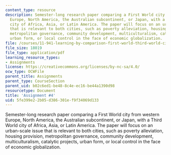 ```yaml
---
content_type: resource
description: Semester-long research paper comparing a First World city from western
  Europe, North America, the Australian subcontinent, or Japan, with a Third World
  city of Africa, Asia, or Latin America. The paper will focus on an urban-scale issue
  that is relevant to both cities, such as poverty alleviation, housing provision,
  metropolitan governance, community development, multiculturalism, catalytic projects,
  urban form, or local control in the face of economic globalization.
file: /courses/11-941-learning-by-comparison-first-world-third-world-cities-fall-2008/5fe399e22b05d386301ef9f34069d133_MIT11_941f08_assn04.pdf
file_size: 18019
file_type: application/pdf
learning_resource_types:
- Assignments
license: https://creativecommons.org/licenses/by-nc-sa/4.0/
ocw_type: OCWFile
parent_title: Assignments
parent_type: CourseSection
parent_uid: b02c6ed1-be48-8c4e-ec16-be44a1390d98
resourcetype: Document
title: 'Assignment #4'
uid: 5fe399e2-2b05-d386-301e-f9f34069d133
---
```

Semester-long research paper comparing a First World city from western Europe, North America, the Australian subcontinent, or Japan, with a Third World city of Africa, Asia, or Latin America. The paper will focus on an urban-scale issue that is relevant to both cities, such as poverty alleviation, housing provision, metropolitan governance, community development, multiculturalism, catalytic projects, urban form, or local control in the face of economic globalization.